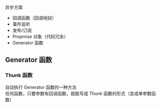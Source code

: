 异步方案
- 回调函数（回调地狱）
- 事件监听
- 发布/订阅
- Propmise 对象（代码冗余）
- Generator 函数

## Generator 函数
### Thunk 函数
自动执行 Generator 函数的一种方法  
任何函数，只要参数有回调函数，就能写成 Thunk 函数的形式（变成单参数函数）